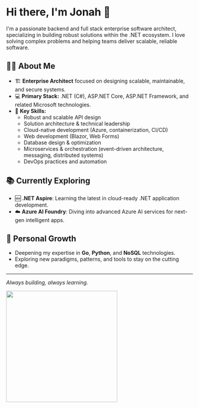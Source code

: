 # Hi there, I'm Jonah 👋

I'm a passionate backend and full stack enterprise software architect, specializing in building robust solutions within the .NET ecosystem. I love solving complex problems and helping teams deliver scalable, reliable software.

## 👨‍💻 About Me
- 🏗️ **Enterprise Architect** focused on designing scalable, maintainable, and secure systems.
- 💻 **Primary Stack:** .NET (C#), ASP.NET Core, ASP.NET Framework, and related Microsoft technologies.
- 🚀 **Key Skills:**
  - Robust and scalable API design
  - Solution architecture & technical leadership
  - Cloud-native development (Azure, containerization, CI/CD)
  - Web development (Blazor, Web Forms)
  - Database design & optimization
  - Microservices & orchestration (event-driven architecture, messaging, distributed systems)
  - DevOps practices and automation

## 📚 Currently Exploring
- 🆕 **.NET Aspire**: Learning the latest in cloud-ready .NET application development.
- ☁️ **Azure AI Foundry**: Diving into advanced Azure AI services for next-gen intelligent apps.

## 🌱 Personal Growth
- Deepening my expertise in **Go**, **Python**, and **NoSQL** technologies.
- Exploring new paradigms, patterns, and tools to stay on the cutting edge.

---
_Always building, always learning._

<p align="left">
  <img src="https://api.boot.dev/v1/users/public/5a9e8bc1-edf6-4998-9e3b-a19089f739a2/thumbnail" width="300">
</p>
